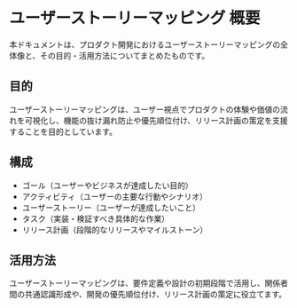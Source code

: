 # ユーザーストーリーマッピング 概要

本ドキュメントは、プロダクト開発におけるユーザーストーリーマッピングの全体像と、その目的・活用方法についてまとめたものです。

## 目的
ユーザーストーリーマッピングは、ユーザー視点でプロダクトの体験や価値の流れを可視化し、機能の抜け漏れ防止や優先順位付け、リリース計画の策定を支援することを目的としています。

## 構成
- ゴール（ユーザーやビジネスが達成したい目的）
- アクティビティ（ユーザーの主要な行動やシナリオ）
- ユーザーストーリー（ユーザーが達成したいこと）
- タスク（実装・検証すべき具体的な作業）
- リリース計画（段階的なリリースやマイルストーン）

## 活用方法
ユーザーストーリーマッピングは、要件定義や設計の初期段階で活用し、関係者間の共通認識形成や、開発の優先順位付け、リリース計画の策定に役立てます。

